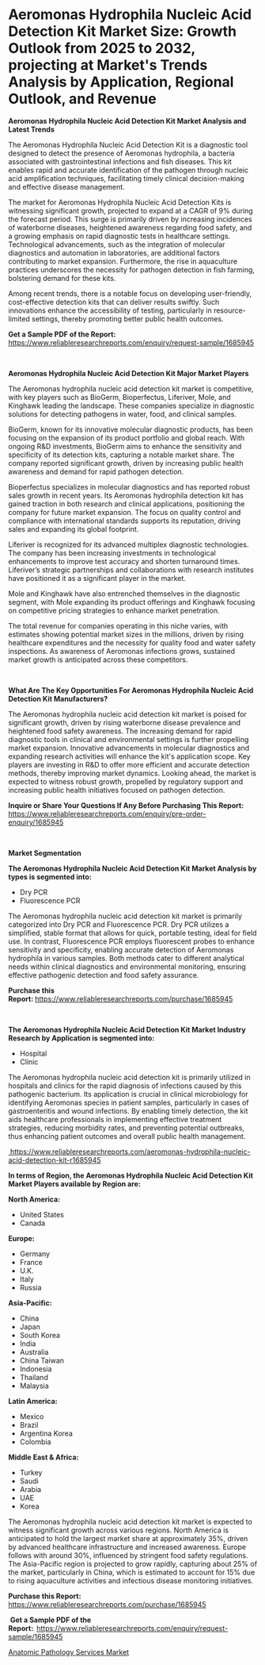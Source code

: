 <p><h1>Aeromonas Hydrophila Nucleic Acid Detection Kit Market Size: Growth Outlook from 2025 to 2032, projecting at Market's Trends Analysis by Application, Regional Outlook, and Revenue</h1></p><p><strong>Aeromonas Hydrophila Nucleic Acid Detection Kit Market Analysis and Latest Trends</strong></p>
<p><p>The Aeromonas Hydrophila Nucleic Acid Detection Kit is a diagnostic tool designed to detect the presence of Aeromonas hydrophila, a bacteria associated with gastrointestinal infections and fish diseases. This kit enables rapid and accurate identification of the pathogen through nucleic acid amplification techniques, facilitating timely clinical decision-making and effective disease management.</p><p>The market for Aeromonas Hydrophila Nucleic Acid Detection Kits is witnessing significant growth, projected to expand at a CAGR of 9% during the forecast period. This surge is primarily driven by increasing incidences of waterborne diseases, heightened awareness regarding food safety, and a growing emphasis on rapid diagnostic tests in healthcare settings. Technological advancements, such as the integration of molecular diagnostics and automation in laboratories, are additional factors contributing to market expansion. Furthermore, the rise in aquaculture practices underscores the necessity for pathogen detection in fish farming, bolstering demand for these kits. </p><p>Among recent trends, there is a notable focus on developing user-friendly, cost-effective detection kits that can deliver results swiftly. Such innovations enhance the accessibility of testing, particularly in resource-limited settings, thereby promoting better public health outcomes.</p></p>
<p><strong>Get a Sample PDF of the Report:&nbsp;</strong> <a href="https://www.reliableresearchreports.com/enquiry/request-sample/1685945?utm_campaign=3383&utm_medium=2&utm_source=Github&utm_content=ia&utm_term=24032025&utm_id=aeromonas-hydrophila-nucleic-acid-detection-kit">https://www.reliableresearchreports.com/enquiry/request-sample/1685945</a></p>
<p>&nbsp;</p>
<p><strong>Aeromonas Hydrophila Nucleic Acid Detection Kit Major Market Players</strong></p>
<p><p>The Aeromonas hydrophila nucleic acid detection kit market is competitive, with key players such as BioGerm, Bioperfectus, Liferiver, Mole, and Kinghawk leading the landscape. These companies specialize in diagnostic solutions for detecting pathogens in water, food, and clinical samples.</p><p>BioGerm, known for its innovative molecular diagnostic products, has been focusing on the expansion of its product portfolio and global reach. With ongoing R&D investments, BioGerm aims to enhance the sensitivity and specificity of its detection kits, capturing a notable market share. The company reported significant growth, driven by increasing public health awareness and demand for rapid pathogen detection.</p><p>Bioperfectus specializes in molecular diagnostics and has reported robust sales growth in recent years. Its Aeromonas hydrophila detection kit has gained traction in both research and clinical applications, positioning the company for future market expansion. The focus on quality control and compliance with international standards supports its reputation, driving sales and expanding its global footprint.</p><p>Liferiver is recognized for its advanced multiplex diagnostic technologies. The company has been increasing investments in technological enhancements to improve test accuracy and shorten turnaround times. Liferiver’s strategic partnerships and collaborations with research institutes have positioned it as a significant player in the market.</p><p>Mole and Kinghawk have also entrenched themselves in the diagnostic segment, with Mole expanding its product offerings and Kinghawk focusing on competitive pricing strategies to enhance market penetration.</p><p>The total revenue for companies operating in this niche varies, with estimates showing potential market sizes in the millions, driven by rising healthcare expenditures and the necessity for quality food and water safety inspections. As awareness of Aeromonas infections grows, sustained market growth is anticipated across these competitors.</p></p>
<p>&nbsp;</p>
<p><strong>What Are The Key Opportunities For Aeromonas Hydrophila Nucleic Acid Detection Kit Manufacturers?</strong></p>
<p><p>The Aeromonas hydrophila nucleic acid detection kit market is poised for significant growth, driven by rising waterborne disease prevalence and heightened food safety awareness. The increasing demand for rapid diagnostic tools in clinical and environmental settings is further propelling market expansion. Innovative advancements in molecular diagnostics and expanding research activities will enhance the kit's application scope. Key players are investing in R&D to offer more efficient and accurate detection methods, thereby improving market dynamics. Looking ahead, the market is expected to witness robust growth, propelled by regulatory support and increasing public health initiatives focused on pathogen detection.</p></p>
<p><strong>Inquire or Share Your Questions If Any Before Purchasing This Report:</strong> <a href="https://www.reliableresearchreports.com/enquiry/pre-order-enquiry/1685945?utm_campaign=3383&utm_medium=2&utm_source=Github&utm_content=ia&utm_term=24032025&utm_id=aeromonas-hydrophila-nucleic-acid-detection-kit">https://www.reliableresearchreports.com/enquiry/pre-order-enquiry/1685945</a></p>
<p>&nbsp;</p>
<p><strong>Market Segmentation</strong></p>
<p><strong>The Aeromonas Hydrophila Nucleic Acid Detection Kit Market Analysis by types is segmented into:</strong></p>
<p><ul><li>Dry PCR</li><li>Fluorescence PCR</li></ul></p>
<p><p>The Aeromonas hydrophila nucleic acid detection kit market is primarily categorized into Dry PCR and Fluorescence PCR. Dry PCR utilizes a simplified, stable format that allows for quick, portable testing, ideal for field use. In contrast, Fluorescence PCR employs fluorescent probes to enhance sensitivity and specificity, enabling accurate detection of Aeromonas hydrophila in various samples. Both methods cater to different analytical needs within clinical diagnostics and environmental monitoring, ensuring effective pathogenic detection and food safety assurance.</p></p>
<p><strong>Purchase this Report:&nbsp;</strong><a href="https://www.reliableresearchreports.com/purchase/1685945?utm_campaign=3383&utm_medium=2&utm_source=Github&utm_content=ia&utm_term=24032025&utm_id=aeromonas-hydrophila-nucleic-acid-detection-kit">https://www.reliableresearchreports.com/purchase/1685945</a></p>
<p>&nbsp;</p>
<p><strong>The Aeromonas Hydrophila Nucleic Acid Detection Kit Market Industry Research by Application is segmented into:</strong></p>
<p><ul><li>Hospital</li><li>Clinic</li></ul></p>
<p><p>The Aeromonas hydrophila nucleic acid detection kit is primarily utilized in hospitals and clinics for the rapid diagnosis of infections caused by this pathogenic bacterium. Its application is crucial in clinical microbiology for identifying Aeromonas species in patient samples, particularly in cases of gastroenteritis and wound infections. By enabling timely detection, the kit aids healthcare professionals in implementing effective treatment strategies, reducing morbidity rates, and preventing potential outbreaks, thus enhancing patient outcomes and overall public health management.</p></p>
<p><a href="https://www.reliableresearchreports.com/aeromonas-hydrophila-nucleic-acid-detection-kit-r1685945?utm_campaign=3383&utm_medium=2&utm_source=Github&utm_content=ia&utm_term=24032025&utm_id=aeromonas-hydrophila-nucleic-acid-detection-kit">&nbsp;https://www.reliableresearchreports.com/aeromonas-hydrophila-nucleic-acid-detection-kit-r1685945</a></p>
<p><strong>In terms of Region, the Aeromonas Hydrophila Nucleic Acid Detection Kit Market Players available by Region are:</strong></p>
<p>
    <p> <strong> North America: </strong>
        <ul>
            <li>United States</li>
            <li>Canada</li>
        </ul>
        </p> 
    <p> <strong> Europe: </strong>
        <ul>
            <li>Germany</li>
            <li>France</li>
            <li>U.K.</li>
            <li>Italy</li>
            <li>Russia</li>
        </ul>
        </p> 
    <p> <strong> Asia-Pacific: </strong>
        <ul>
            <li>China</li>
            <li>Japan</li>
            <li>South Korea</li>
            <li>India</li>
            <li>Australia</li>
            <li>China Taiwan</li>
            <li>Indonesia</li>
            <li>Thailand</li>
            <li>Malaysia</li>
        </ul>
        </p> 
    <p> <strong> Latin America: </strong>
        <ul>
            <li>Mexico</li>
            <li>Brazil</li>
            <li>Argentina Korea</li>
            <li>Colombia</li>
        </ul>
        </p> 
    <p> <strong> Middle East & Africa: </strong>
        <ul>
            <li>Turkey</li>
            <li>Saudi</li>
            <li>Arabia</li>
            <li>UAE</li>
            <li>Korea</li>
        </ul>
    </p>
    </p>
<p><p>The Aeromonas hydrophila nucleic acid detection kit market is expected to witness significant growth across various regions. North America is anticipated to hold the largest market share at approximately 35%, driven by advanced healthcare infrastructure and increased awareness. Europe follows with around 30%, influenced by stringent food safety regulations. The Asia-Pacific region is projected to grow rapidly, capturing about 25% of the market, particularly in China, which is estimated to account for 15% due to rising aquaculture activities and infectious disease monitoring initiatives.</p></p>
<p><strong>Purchase this Report: </strong><a href="https://www.reliableresearchreports.com/purchase/1685945?utm_campaign=3383&utm_medium=2&utm_source=Github&utm_content=ia&utm_term=24032025&utm_id=aeromonas-hydrophila-nucleic-acid-detection-kit">https://www.reliableresearchreports.com/purchase/1685945</a></p>
<p>&nbsp;<strong>Get a Sample PDF of the Report:&nbsp;&nbsp;</strong><a href="https://www.reliableresearchreports.com/enquiry/request-sample/1685945?utm_campaign=3383&utm_medium=2&utm_source=Github&utm_content=ia&utm_term=24032025&utm_id=aeromonas-hydrophila-nucleic-acid-detection-kit">https://www.reliableresearchreports.com/enquiry/request-sample/1685945</a></p>
<p><strong></strong></p>
<p><p><a href="https://github.com/shadnfamoza/Market-Research-Report-List-1/blob/main/anatomic-pathology-services-market.md?utm_campaign=3383&utm_medium=2&utm_source=Github&utm_content=ia&utm_term=24032025&utm_id=aeromonas-hydrophila-nucleic-acid-detection-kit">Anatomic Pathology Services Market</a></p></p>